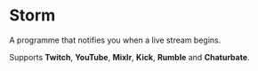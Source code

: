 # Storm
A programme that notifies you when a live stream begins.

Supports **Twitch**, **YouTube**, **Mixlr**, **Kick**, **Rumble** and **Chaturbate**.